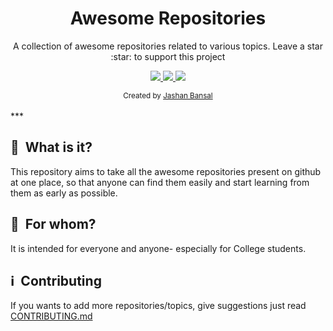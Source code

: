 <h1 align='center'>Awesome Repositories</h1>

<p align='center'>A collection of awesome repositories related to various topics. Leave a star :star: to support this project</p>

<p align="center">
  <a href="https://github.com/jashanbansal0708/awesome-repositories/issues">
    <img src="https://img.shields.io/github/issues/jashanbansal0708/awesome-repositories.svg">
  </a>
  <a href="https://github.com/jashanbansal0708/awesome-repositories/network">
    <img src="https://img.shields.io/github/forks/jashanbansal0708/awesome-repositories.svg">
  </a>
  <a href="https://github.com/jashanbansal0708/awesome-repositories/stargazers">
    <img src="https://img.shields.io/github/stars/jashanbansal0708/awesome-repositories.svg">
  </a>
</p>

<div align="center">
  <sub>Created by
  <a href="https://twitter.com/jashanbansal078">Jashan Bansal</a> 
</div>

<br />
***

## :notebook_with_decorative_cover: &nbsp;What is it?

This repository aims to take all the awesome repositories present on github at one place, so that anyone can find them  easily and start learning from them as early as possible.

## :restroom: &nbsp;For whom?

It is intended for everyone and anyone- especially for College students.

## :information_source: &nbsp;Contributing

If you wants to add more repositories/topics, give suggestions just read [CONTRIBUTING.md](CONTRIBUTING.md)









